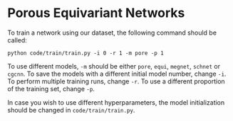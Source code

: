 # Porous Equivariant Networks

To train a network using our dataset, the following command should be called:

```
python code/train/train.py -i 0 -r 1 -m pore -p 1
```

To use different models, ```-m``` should be either ```pore```, ```equi```, ```megnet```, ```schnet``` or ```cgcnn```.
To save the models with a different initial model number, change ```-i```.
To perform multiple training runs, change ```-r```.
To use a different proportion of the training set, change ```-p```.

In case you wish to use different hyperparameters, the model initialization should be changed in ```code/train/train.py```.
